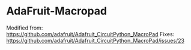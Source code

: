 # AdaFruit-Macropad

Modified from: https://github.com/adafruit/Adafruit_CircuitPython_MacroPad
Fixes: https://github.com/adafruit/Adafruit_CircuitPython_MacroPad/issues/23
